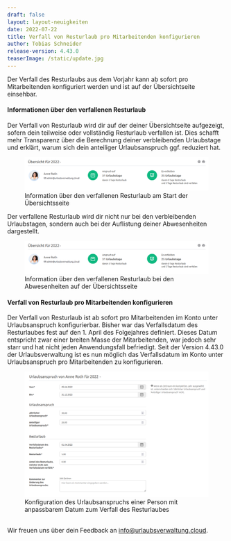 ```yaml
---
draft: false
layout: layout-neuigkeiten
date: 2022-07-22
title: Verfall von Resturlaub pro Mitarbeitenden konfigurieren
author: Tobias Schneider
release-version: 4.43.0
teaserImage: /static/update.jpg
---
```


Der Verfall des Resturlaubs aus dem Vorjahr kann ab sofort pro Mitarbeitenden konfiguriert werden und ist auf der
Übersichtseite einsehbar.

<!-- more -->

#### Informationen über den verfallenen Resturlaub

Der Verfall von Resturlaub wird dir auf der deiner Übersichtseite aufgezeigt, sofern dein teilweise oder vollständig Resturlaub verfallen ist.
Dies schafft mehr Transparenz über die Berechnung deiner verbleibenden Urlaubstage und erklärt, warum sich dein anteiliger Urlaubsanspruch ggf. reduziert hat.

<div class="flex my-8">
    <figure>
        <picture>
            <source srcset="residual-leave-top.avif" type="image/avif" />
            <img
              src="residual-leave-top.png"
              alt="Information über den verfallenen Resturlaub am Start der Übersichtsseite"
              decoding="async"
              loading="lazy"
              class="rounded-lg"
            />
        </picture>
        <figcaption class="text-sm text-center">Information über den verfallenen Resturlaub am Start der Übersichtsseite</figcaption>
    </figure>
</div>

Der verfallene Resturlaub wird dir nicht nur bei den verbleibenden Urlaubstagen, sondern auch bei der Auflistung deiner Abwesenheiten dargestellt.

<div class="flex my-8">
    <figure>
        <picture>
            <source srcset="residual-leave-bottom.avif" type="image/avif" />
            <img
              src="residual-leave-top.png"
              alt="Information über den verfallenen Resturlaub bei den Abwesenheiten auf der Übersichtsseite"
              decoding="async"
              loading="lazy"
              class="rounded-lg"
            />
        </picture>
        <figcaption class="text-sm text-center">Information über den verfallenen Resturlaub bei den Abwesenheiten auf der Übersichtsseite</figcaption>
    </figure>
</div>


#### Verfall von Resturlaub pro Mitarbeitenden konfigurieren

Der Verfall von Resturlaub ist ab sofort pro Mitarbeitenden im Konto unter Urlaubsanspruch konfigurierbar. Bisher war
das Verfallsdatum des Resturlaubes fest auf den 1. April des Folgejahres definiert. Dieses Datum entspricht zwar einer breiten
Masse der Mitarbeitenden, war jedoch sehr starr und hat nicht jeden Anwendungsfall befriedigt. Seit der Version 4.43.0 der
Urlaubsverwaltung ist es nun möglich das Verfallsdatum im Konto unter Urlaubsanspruch pro Mitarbeitenden zu konfigurieren. 

<div class="flex my-8">
    <figure>
        <picture>
            <source srcset="residual-leave-configuration.avif" type="image/avif" />
            <img
              src="residual-leave-configuration.png"
              alt="Konfiguration des Urlaubsanspruchs einer Person mit anpassbarem Datum zum Verfall des Resturlaubes"
              decoding="async"
              loading="lazy"
              class="rounded-lg"
            />
        </picture>
        <figcaption class="text-sm text-center">Konfiguration des Urlaubsanspruchs einer Person mit anpassbarem Datum zum Verfall des Resturlaubes</figcaption>
    </figure>
</div>

<br/>
Wir freuen uns über dein Feedback an <a href="mailto:info@urlaubsverwaltung.cloud?subject=Feedback">info@urlaubsverwaltung.cloud</a>.
